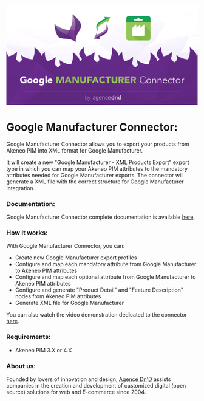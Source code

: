 ![Google Manufacturer Connector](doc/img/google-manufacturer-logo.png)

# Google Manufacturer Connector:

Google Manufacturer Connector allows you to export your products from Akeneo PIM into XML format for Google Manufacturer.

It will create a new "Google Manufacturer - XML Products Export" export type in which you can map your Akeneo PIM  attributes to the mandatory attributes needed for Google Manufacturer exports. The connector will generate a XML file with the correct structure for Google Manufacturer integration.

### Documentation:

Google Manufacturer Connector complete documentation is available [here](doc/summary.md).

### How it works:

With Google Manufacturer Connector, you can:

* Create new Google Manufacturer export profiles
* Configure and map each mandatory attribute from Google Manufacturer to Akeneo PIM attributes
* Configure and map each optional attribute from Google Manufacturer to Akeneo PIM attributes
* Configure and generate "Product Detail" and "Feature Description" nodes from Akeneo PIM attributes
* Generate XML file for Google Manufacturer

You can also watch the video demonstration dedicated to the connector [here](https://youtu.be/).

### Requirements:

* Akeneo PIM 3.X or 4.X

### About us:

Founded by lovers of innovation and design, [Agence Dn'D](https://www.dnd.fr) assists companies in the creation and development of customized digital (open source) solutions for web and E-commerce since 2004.
